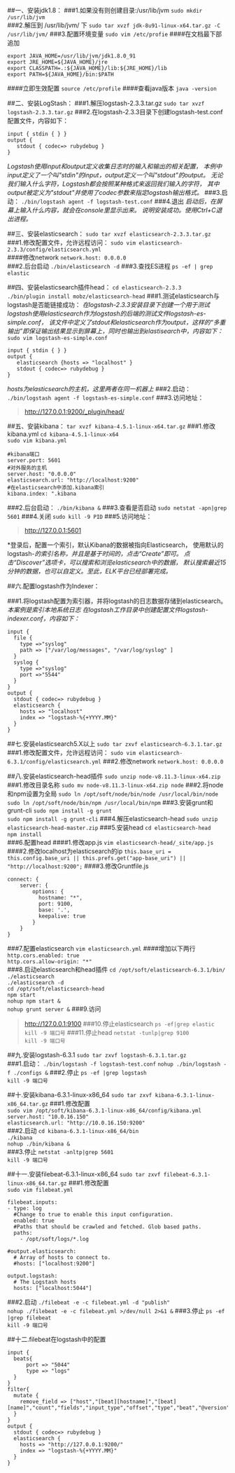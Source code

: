 ##一、安装jdk1.8：
###1.如果没有则创建目录:/usr/lib/jvm
`sudo mkdir /usr/lib/jvm`  
###2.解压到 /usr/lib/jvm/ 下
`sudo tar xvzf jdk-8u91-linux-x64.tar.gz -C /usr/lib/jvm/`
###3.配置环境变量
`sudo vim /etc/profie`
####在文档最下部追加
```
export JAVA_HOME=/usr/lib/jvm/jdk1.8.0_91
export JRE_HOME=${JAVA_HOME}/jre
export CLASSPATH=.:${JAVA_HOME}/lib:${JRE_HOME}/lib
export PATH=${JAVA_HOME}/bin:$PATH
```
####立即生效配置
`source /etc/profile`
####查看java版本
`java -version`

##二、安装LogStash：
###1.解压logstash-2.3.3.tar.gz
`sudo tar xvzf logstash-2.3.3.tar.gz`
###2.在logstash-2.3.3目录下创建logstash-test.conf配置文件，内容如下：
```
input { stdin { } }
output {
   stdout { codec=> rubydebug }
}
```  
*Logstash使用input和output定义收集日志时的输入和输出的相关配置，
本例中input定义了一个叫"stdin"的input，output定义一个叫"stdout"的output。
无论我们输入什么字符，Logstash都会按照某种格式来返回我们输入的字符，
其中output被定义为"stdout"并使用了codec参数来指定logstash输出格式。*
###3.启动：
`./bin/logstash agent -f logstash-test.conf`
###4.退出
*启动后，在屏幕上输入什么内容，就会在console里显示出来。
说明安装成功。使用Ctrl+C退出进程。*

##三、安装elasticsearch：
`sudo tar xvzf elasticsearch-2.3.3.tar.gz`
###1.修改配置文件，允许远程访问：
`sudo vim elasticsearch-2.3.3/config/elasticsearch.yml`  
####修改network
`network.host: 0.0.0.0`   
###2.后台启动
`./bin/elasticsearch -d`
###3.查找ES进程
`ps -ef | grep elastic`

##四、安装elasticsearch插件head：
`cd elasticsearch-2.3.3`  
`./bin/plugin install mobz/elasticsearch-head`
###1.测试elasticsearch与logstash是否能链接成功：
*在logstash-2.3.3安装目录下创建一个用于测试logstash使用elasticsearch作为logstash的后端的测试文件logstash-es-simple.conf，
 该文件中定义了stdout和elasticsearch作为output，这样的“多重输出”即保证输出结果显示到屏幕上，同时也输出到elastisearch中，内容如下：*
`sudo vim logstash-es-simple.conf`
```
input { stdin { } }
output {
   elasticsearch {hosts => "localhost" }
   stdout { codec=> rubydebug }
}
```  
*hosts为elasticsearch的主机，这里两者在同一机器上*
###2.启动：
`./bin/logstash agent -f logstash-es-simple.conf`
###3.访问地址：
>http://127.0.0.1:9200/_plugin/head/

##五、安装kibana：
`tar xvzf kibana-4.5.1-linux-x64.tar.gz`
###1.修改kibana.yml
`cd kibana-4.5.1-linux-x64`  
`sudo vim kibana.yml`  
```
#kibana端口
server.port: 5601 
#对外服务的主机
server.host: "0.0.0.0"  
elasticsearch.url: "http://localhost:9200"
#在elasticsearch中添加.kibana索引
kibana.index: ".kibana  
```
###2.后台启动：
`./bin/kibana &`
###3.查看是否启动
`sudo netstat -apn|grep 5601` 
###4.关闭 
`sudo kill -9 PID`
###5.访问地址：
>http://127.0.0.1:5601  

*登录后，配置一个索引，默认Kibana的数据被指向Elasticsearch，
使用默认的logstash-*的索引名称，并且是基于时间的，点击“Create”即可。
点击“Discover”选项卡，可以搜索和浏览elasticsearch中的数据，
默认搜索最近15分钟的数据，也可以自定义。至此，ELK平台已经部署完成。*

##六.配置logstash作为Indexer：

###1.将logstash配置为索引器，并将logstash的日志数据存储到elasticsearch。
*本案例是索引本地系统日志*
*在logstash工作目录中创建配置文件logstash-indexer.conf，内容如下：*
```
input {
  file {
    type =>"syslog"
    path => ["/var/log/messages", "/var/log/syslog" ]
  }
  syslog {
    type =>"syslog"
    port =>"5544"
  }
}
output {
  stdout { codec=> rubydebug }
  elasticsearch {
    hosts => "localhost" 
    index => "logstash-%{+YYYY.MM}"
  }
}
```
##七.安装elasticsearch5.X以上
`sudo tar zxvf elasticsearch-6.3.1.tar.gz`
###1.修改配置文件，允许远程访问： 
`sudo vim elasticsearch-6.3.1/config/elasticsearch.yml` 
###2.修改network 
`network.host: 0.0.0.0` 

##八.安装elasticsearch-head插件
`sudo unzip node-v8.11.3-linux-x64.zip`
###1.修改目录名称
`sudo mv node-v8.11.3-linux-x64.zip node`
###2.将node和npm设置为全局
`sudo ln /opt/soft/node/bin/node /usr/local/bin/node`  
`sudo ln /opt/soft/node/bin/npm /usr/local/bin/npm`
###3.安装grunt和grunt-cli
`sudo npm install -g grunt`   
`sudo npm install -g grunt-cli`
###4.解压elasticsearch-head
`sudo unzip elasticsearch-head-master.zip`
###5.安装head
`cd elasticsearch-head`  
`npm install`  
###6.配置head
####1.修改app.js
`vim elasticsearch-head/_site/app.js`  
####2.修改localhost为elasticsearch的ip
`this.base_uri = this.config.base_uri || this.prefs.get("app-base_uri") || "http://localhost:9200";`
####3.修改Gruntfile.js
```
connect: {
    server: {
        options: {
          hostname: "*",                                         
          port: 9100,
          base: '.',
          keepalive: true
        }   
    }   
}
```
###7.配置elasticsearch
`vim elasticsearch.yml`
####增加以下两行
`http.cors.enabled: true`  
`http.cors.allow-origin: "*"`  
###8.启动elasticsearch和head插件
`cd /opt/soft/elasticsearch-6.3.1/bin/`  
`./elasticsearch`  
`./elasticsearch -d`  
`cd /opt/soft/elasticsearch-head`  
`npm start`  
`nohup npm start &`  
`nohup grunt server &`
###9.访问
>http://127.0.0.1:9100
###10.停止elasticsearch
`ps -ef|grep elastic`  
`kill -9 端口号`
###11.停止head
`netstat -tunlp|grep 9100`  
`kill -9 端口号`

##九.安装logstash-6.3.1
`sudo tar zxvf logstash-6.3.1.tar.gz`  
###1.启动：
`./bin/logstash -f logstash-test.conf`
`nohup ./bin/logstash -f ./configs &`
###2.停止
`ps -ef |grep logstash`  
`kill -9 端口号`


##十.安装kibana-6.3.1-linux-x86_64
`sudo tar zxvf kibana-6.3.1-linux-x86_64.tar.gz`
###1.修改配置  
`sudo vim /opt/soft/kibana-6.3.1-linux-x86_64/config/kibana.yml`
`server.host: "10.0.16.150"`  
`elasticsearch.url: "http://10.0.16.150:9200"`  
###2.启动
`cd kibana-6.3.1-linux-x86_64/bin`  
`./kibana`  
`nohup ./bin/kibana &`  
###3.停止
`netstat -anltp|grep 5601`  
`kill -9 端口号`

##十一.安装filebeat-6.3.1-linux-x86_64
`sudo tar zxvf filebeat-6.3.1-linux-x86_64.tar.gz`
###1.修改配置  
`sudo vim filebeat.yml`
```
filebeat.inputs:
- type: log
  #Change to true to enable this input configuration.
  enabled: true
  #Paths that should be crawled and fetched. Glob based paths.
  paths:
    - /opt/soft/logs/*.log
    
#output.elasticsearch:
  # Array of hosts to connect to.
  #hosts: ["localhost:9200"]
    
output.logstash:
  # The Logstash hosts
  hosts: ["localhost:5044"]
```
###2.启动
`./filebeat -e -c filebeat.yml -d "publish"`  
`nohup ./filebeat -e -c filebeat.yml >/dev/null 2>&1 &`
###3.停止
`ps -ef |grep filebeat`  
`kill -9 端口号`

##十二.filebeat在logstash中的配置
```
input {
  beats{
      port => "5044"
      type => "logs"
  }
}
filter{
  mutate {
    remove_field => ["host","[beat][hostname]","[beat][name]","count","fields","input_type","offset","type","beat","@version"]
  }
}
output {
  stdout { codec=> rubydebug }
  elasticsearch {
    hosts => "http://127.0.0.1:9200/"
    index => "logstash-%{+YYYY.MM}"
  }
}
```